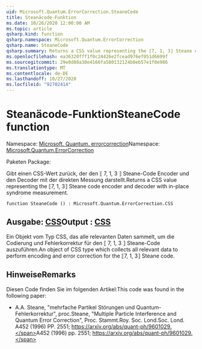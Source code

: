 ```yaml
---
uid: Microsoft.Quantum.ErrorCorrection.SteaneCode
title: Steanäcode-Funktion
ms.date: 10/26/2020 12:00:00 AM
ms.topic: article
qsharp.kind: function
qsharp.namespace: Microsoft.Quantum.ErrorCorrection
qsharp.name: SteaneCode
qsharp.summary: Returns a CSS value representing the ⟦7, 1, 3⟧ Steane code encoder and decoder with in-place syndrome measurement.
ms.openlocfilehash: ea36320fff1f0c24426e2fcead976ef051d6699f
ms.sourcegitcommit: 29e0d88a30e4166fa580132124b0eb57e1f0e986
ms.translationtype: MT
ms.contentlocale: de-DE
ms.lasthandoff: 10/27/2020
ms.locfileid: "92702414"
---
```

# <a name="steanecode-function"></a><span data-ttu-id="986e3-102">Steanäcode-Funktion</span><span class="sxs-lookup"><span data-stu-id="986e3-102">SteaneCode function</span></span>

<span data-ttu-id="986e3-103">Namespace: [Microsoft. Quantum. errorcorrection](xref:Microsoft.Quantum.ErrorCorrection)</span><span class="sxs-lookup"><span data-stu-id="986e3-103">Namespace: [Microsoft.Quantum.ErrorCorrection](xref:Microsoft.Quantum.ErrorCorrection)</span></span>

<span data-ttu-id="986e3-104">Paketen [](https://nuget.org/packages/)</span><span class="sxs-lookup"><span data-stu-id="986e3-104">Package: [](https://nuget.org/packages/)</span></span>


<span data-ttu-id="986e3-105">Gibt einen CSS-Wert zurück, der den ⟦ 7, 1, 3 ⟧ Steane-Code Encoder und den Decoder mit der direkten Messung darstellt.</span><span class="sxs-lookup"><span data-stu-id="986e3-105">Returns a CSS value representing the ⟦7, 1, 3⟧ Steane code encoder and decoder with in-place syndrome measurement.</span></span>

```qsharp
function SteaneCode () : Microsoft.Quantum.ErrorCorrection.CSS
```


## <a name="output--css"></a><span data-ttu-id="986e3-106">Ausgabe: [CSS](xref:Microsoft.Quantum.ErrorCorrection.CSS)</span><span class="sxs-lookup"><span data-stu-id="986e3-106">Output : [CSS](xref:Microsoft.Quantum.ErrorCorrection.CSS)</span></span>

<span data-ttu-id="986e3-107">Ein Objekt vom Typ CSS, das alle relevanten Daten sammelt, um die Codierung und Fehlerkorrektur für den ⟦ 7, 1, 3 ⟧ Steane-Code auszuführen.</span><span class="sxs-lookup"><span data-stu-id="986e3-107">An object of CSS type which collects all relevant data to perform encoding and error correction for the ⟦7, 1, 3⟧ Steane code.</span></span>

## <a name="remarks"></a><span data-ttu-id="986e3-108">Hinweise</span><span class="sxs-lookup"><span data-stu-id="986e3-108">Remarks</span></span>

<span data-ttu-id="986e3-109">Diesen Code finden Sie im folgenden Artikel:</span><span class="sxs-lookup"><span data-stu-id="986e3-109">This code was found in the following paper:</span></span>

- <span data-ttu-id="986e3-110">A.</span><span class="sxs-lookup"><span data-stu-id="986e3-110">A.</span></span> <span data-ttu-id="986e3-111">Steane, "mehrfache Partikel Störungen und Quantum-Fehlerkorrektur", proc.</span><span class="sxs-lookup"><span data-stu-id="986e3-111">Steane, "Multiple Particle Interference and Quantum Error Correction", Proc.</span></span> <span data-ttu-id="986e3-112">Stammt.</span><span class="sxs-lookup"><span data-stu-id="986e3-112">Roy.</span></span> <span data-ttu-id="986e3-113">Soc. Lond.</span><span class="sxs-lookup"><span data-stu-id="986e3-113">Soc. Lond.</span></span> <span data-ttu-id="986e3-114">A452 (1996) PP. 2551; https://arxiv.org/abs/quant-ph/9601029.</span><span class="sxs-lookup"><span data-stu-id="986e3-114">A452 (1996) pp. 2551; https://arxiv.org/abs/quant-ph/9601029.</span></span>